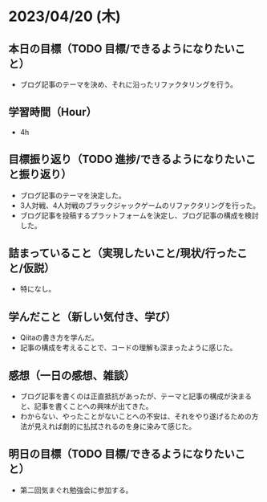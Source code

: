 
# 2023/04/20 (木)

## 本日の目標（TODO 目標/できるようになりたいこと）

- ブログ記事のテーマを決め、それに沿ったリファクタリングを行う。

## 学習時間（Hour）

- 4h

## 目標振り返り（TODO 進捗/できるようになりたいこと振り返り）

- ブログ記事のテーマを決定した。
- 3人対戦、4人対戦のブラックジャックゲームのリファクタリングを行った。
- ブログ記事を投稿するプラットフォームを決定し、ブログ記事の構成を検討した。

## 詰まっていること（実現したいこと/現状/行ったこと/仮説）

- 特になし。

## 学んだこと（新しい気付き、学び）

- Qiitaの書き方を学んだ。
- 記事の構成を考えることで、コードの理解も深まったように感じた。

## 感想（一日の感想、雑談）

- ブログ記事を書くのは正直抵抗があったが、テーマと記事の構成が決まると、記事を書くことへの興味が出てきた。
- わからない、やったことがないことへの不安は、それをやり遂げるための方法が見えれば劇的に払拭されるのを身に染みて感じた。

## 明日の目標（TODO 目標/できるようになりたいこと）

- 第二回気まぐれ勉強会に参加する。
